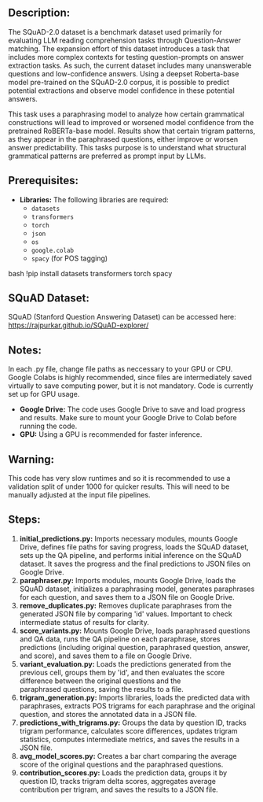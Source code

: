 ## Description: 
The SQuAD-2.0 dataset is a benchmark dataset used primarily for evaluating LLM reading comprehension tasks through Question-Answer matching.
The expansion effort of this dataset introduces a task that includes more complex contexts for testing question-prompts on answer extraction tasks. 
As such, the current dataset includes many unanswerable questions and low-confidence answers. Using a deepset Roberta-base model pre-trained on 
the SQuAD-2.0 corpus, it is possible to predict potential extractions and observe model confidence in these potential answers. 

This task uses a paraphrasing model to analyze how certain grammatical constructions will lead to improved or worsened model confidence from the pretrained
RoBERTa-base model. Results show that certain trigram patterns, as they appear in the paraphrased questions, either improve or worsen answer predictability. 
This tasks purpose is to understand what structural grammatical patterns are preferred as prompt input by LLMs. 


## Prerequisites:

- **Libraries:** The following libraries are required:
    - `datasets`
    - `transformers`
    - `torch`
    - `json`
    - `os`
    - `google.colab`
    - `spacy` (for POS tagging)


bash !pip install datasets transformers torch spacy

## SQuAD Dataset:
SQuAD (Stanford Question Answering Dataset) can be accessed here: https://rajpurkar.github.io/SQuAD-explorer/



## Notes: 
In each .py file, change file paths as neccessary to your GPU or CPU. Google Colabs is highly recommended, since
files are intermediately saved virtually to save computing power, but it is not mandatory. Code is currently set up for GPU usage. 
- **Google Drive:** The code uses Google Drive to save and load progress and results.
  Make sure to mount your Google Drive to Colab before running the code.
- **GPU:** Using a GPU is recommended for faster inference.
  
## Warning: 
This code has very slow runtimes and so it is recommended to use a validation split of under 1000 for quicker results.
This will need to be manually adjusted at the input file pipelines. 



## Steps:

1. **initial_predictions.py:** Imports necessary modules, mounts Google Drive, defines file paths for saving progress,
   loads the SQuAD dataset, sets up the QA pipeline, and performs initial inference on the SQuAD dataset.
   It saves the progress and the final predictions to JSON files on Google Drive. 
2. **paraphraser.py:** Imports modules, mounts Google Drive, loads the SQuAD dataset, initializes a paraphrasing model,
   generates paraphrases for each question, and saves them to a JSON file on Google Drive.
3. **remove_duplicates.py:** Removes duplicate paraphrases from the generated JSON file by comparing 'id' values.
   Important to check intermediate status of results for clarity. 
4. **score_variants.py:** Mounts Google Drive, loads paraphrased questions and QA data, runs the QA pipeline on each paraphrase,
   stores predictions (including original question, paraphrased question, answer, and score), and saves them to a file on Google Drive.
5. **variant_evaluation.py:** Loads the predictions generated from the previous cell, groups them by 'id', and then evaluates the score difference between the original questions and the         
paraphrased questions, saving the results to a file.
6. **trigram_generation.py:** Imports libraries, loads the predicted data with paraphrases, extracts POS trigrams for each paraphrase and the
   original question, and stores the annotated data in a JSON file.
8. **predictions_with_trigrams.py:** Groups the data by question ID, tracks trigram performance, calculates score differences,
   updates trigram statistics, computes intermediate metrics, and saves the results in a JSON file.
9. **avg_model_scores.py:** Creates a bar chart comparing the average score of the original questions and the paraphrased questions.
10. **contribution_scores.py:** Loads the prediction data, groups it by question ID, tracks trigram delta scores, aggregates average
    contribution per trigram, and saves the results to a JSON file. 

